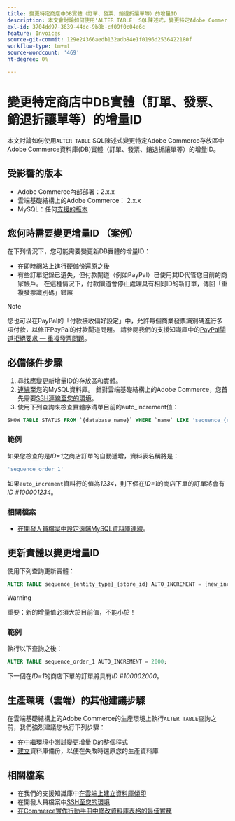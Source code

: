 ```yaml
---
title: 變更特定商店中DB實體（訂單、發票、銷退折讓單等）的增量ID
description: 本文會討論如何使用'ALTER TABLE' SQL陳述式，變更特定Adobe Commerce存放區中Adobe Commerce資料庫(DB)實體（訂單、發票、銷退折讓單等）的增量ID。
exl-id: 3704dd97-3639-44dc-9b8b-cf09f0c04e6c
feature: Invoices
source-git-commit: 129e24366aedb132adb84e1f0196d2536422180f
workflow-type: tm+mt
source-wordcount: '469'
ht-degree: 0%

---
```


# 變更特定商店中DB實體（訂單、發票、銷退折讓單等）的增量ID

本文討論如何使用`ALTER TABLE` SQL陳述式變更特定Adobe Commerce存放區中Adobe Commerce資料庫(DB)實體（訂單、發票、銷退折讓單等）的增量ID。

## 受影響的版本

* Adobe Commerce內部部署：2.x.x
* 雲端基礎結構上的Adobe Commerce： 2.x.x
* MySQL：任何[支援的版本](https://experienceleague.adobe.com/zh-hant/docs/commerce-operations/installation-guide/system-requirements)

## 您何時需要變更增量ID （案例）

在下列情況下，您可能需要變更新DB實體的增量ID：

* 在即時網站上進行硬備份還原之後
* 有些訂單記錄已遺失，但付款閘道（例如PayPal）已使用其ID代管您目前的商家帳戶。 在這種情況下，付款閘道會停止處理具有相同ID的新訂單，傳回「重複發票識別碼」錯誤

>[!NOTE]
>
>您也可以在PayPal的「付款接收偏好設定」中，允許每個商業發票識別碼進行多項付款，以修正PayPal的付款閘道問題。 請參閱我們的支援知識庫中的[PayPal閘道拒絕要求 — 重複發票問題](https://experienceleague.adobe.com/zh-hant/docs/experience-cloud-kcs/kbarticles/ka-26838)。

## 必備條件步驟

1. 尋找應變更新增量ID的存放區和實體。
1. [連線](https://experienceleague.adobe.com/zh-hant/docs/commerce-operations/installation-guide/prerequisites/database-server/mysql-remote)至您的MySQL資料庫。 針對雲端基礎結構上的Adobe Commerce，您首先需要[SSH連線至您的環境](https://experienceleague.adobe.com/docs/commerce-cloud-service/user-guide/develop/secure-connections.html?lang=zh-Hant)。
1. 使用下列查詢來檢查實體序清單目前的auto\_increment值：

```sql
SHOW TABLE STATUS FROM `{database_name}` WHERE `name` LIKE 'sequence_{entity_type}_{store_id}';
```

### 範例

如果您檢查的是&#x200B;*ID=1*&#x200B;之商店訂單的自動遞增，資料表名稱將是：

```sql
'sequence_order_1'
```

如果`auto_increment`資料行的值為&#x200B;*1234*，則下個在&#x200B;*ID=1*&#x200B;的商店下單的訂單將會有&#x200B;*ID \#100001234*。

### 相關檔案

* [在開發人員檔案中設定遠端MySQL資料庫連線](https://experienceleague.adobe.com/zh-hant/docs/commerce-operations/installation-guide/prerequisites/database-server/mysql-remote)。

## 更新實體以變更增量ID

使用下列查詢更新實體：

```sql
ALTER TABLE sequence_{entity_type}_{store_id} AUTO_INCREMENT = {new_increment_value};
```

>[!WARNING]
>
>重要：新的增量值必須大於目前值，不能小於！

### 範例

執行以下查詢之後：

```sql
ALTER TABLE sequence_order_1 AUTO_INCREMENT = 2000;
```

下一個在&#x200B;*ID=1*&#x200B;的商店下單的訂單將具有&#x200B;*ID \#100002000*。

## 生產環境（雲端）的其他建議步驟

在雲端基礎結構上的Adobe Commerce的生產環境上執行`ALTER TABLE`查詢之前，我們強烈建議您執行下列步驟：

* 在中繼環境中測試變更增量ID的整個程式
* [建立](/help/how-to/general/create-database-dump-on-cloud.md)資料庫備份，以便在失敗時還原您的生產資料庫

## 相關檔案

* 在我們的支援知識庫中[在雲端上建立資料庫傾印](/help/how-to/general/create-database-dump-on-cloud.md)
* 在開發人員檔案中[SSH至您的環境](https://experienceleague.adobe.com/docs/commerce-cloud-service/user-guide/develop/secure-connections.html?lang=zh-Hant)
* [在Commerce實作行動手冊中修改資料庫表格的最佳實務](https://experienceleague.adobe.com/zh-hant/docs/commerce-operations/implementation-playbook/best-practices/development/modifying-core-and-third-party-tables#why-adobe-recommends-avoiding-modifications)
